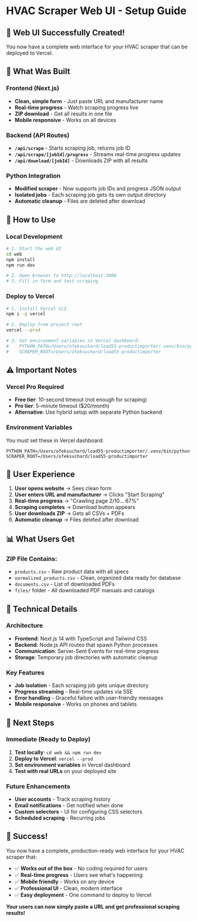 # HVAC Scraper Web UI - Setup Guide

## 🎉 **Web UI Successfully Created!**

You now have a complete web interface for your HVAC scraper that can be deployed to Vercel.

## 📁 **What Was Built**

### **Frontend (Next.js)**
- **Clean, simple form** - Just paste URL and manufacturer name
- **Real-time progress** - Watch scraping progress live
- **ZIP download** - Get all results in one file
- **Mobile responsive** - Works on all devices

### **Backend (API Routes)**
- **`/api/scrape`** - Starts scraping job, returns job ID
- **`/api/scrape/[jobId]/progress`** - Streams real-time progress updates
- **`/api/download/[jobId]`** - Downloads ZIP with all results

### **Python Integration**
- **Modified scraper** - Now supports job IDs and progress JSON output
- **Isolated jobs** - Each scraping job gets its own output directory
- **Automatic cleanup** - Files are deleted after download

## 🚀 **How to Use**

### **Local Development**
```bash
# 1. Start the web UI
cd web
npm install
npm run dev

# 2. Open browser to http://localhost:3000
# 3. Fill in form and test scraping
```

### **Deploy to Vercel**
```bash
# 1. Install Vercel CLI
npm i -g vercel

# 2. Deploy from project root
vercel --prod

# 3. Set environment variables in Vercel dashboard:
#    PYTHON_PATH=/Users/ofeksuchard/load55-productimporter/.venv/bin/python
#    SCRAPER_ROOT=/Users/ofeksuchard/load55-productimporter
```

## ⚠️ **Important Notes**

### **Vercel Pro Required**
- **Free tier**: 10-second timeout (not enough for scraping)
- **Pro tier**: 5-minute timeout ($20/month)
- **Alternative**: Use hybrid setup with separate Python backend

### **Environment Variables**
You must set these in Vercel dashboard:
```
PYTHON_PATH=/Users/ofeksuchard/load55-productimporter/.venv/bin/python
SCRAPER_ROOT=/Users/ofeksuchard/load55-productimporter
```

## 🎯 **User Experience**

1. **User opens website** → Sees clean form
2. **User enters URL and manufacturer** → Clicks "Start Scraping"
3. **Real-time progress** → "Crawling page 2/10... 67%"
4. **Scraping completes** → Download button appears
5. **User downloads ZIP** → Gets all CSVs + PDFs
6. **Automatic cleanup** → Files deleted after download

## 📊 **What Users Get**

### **ZIP File Contains:**
- `products.csv` - Raw product data with all specs
- `normalized_products.csv` - Clean, organized data ready for database
- `documents.csv` - List of downloaded PDFs
- `files/` folder - All downloaded PDF manuals and catalogs

## 🔧 **Technical Details**

### **Architecture**
- **Frontend**: Next.js 14 with TypeScript and Tailwind CSS
- **Backend**: Node.js API routes that spawn Python processes
- **Communication**: Server-Sent Events for real-time progress
- **Storage**: Temporary job directories with automatic cleanup

### **Key Features**
- **Job isolation** - Each scraping job gets unique directory
- **Progress streaming** - Real-time updates via SSE
- **Error handling** - Graceful failure with user-friendly messages
- **Mobile responsive** - Works on phones and tablets

## 🚀 **Next Steps**

### **Immediate (Ready to Deploy)**
1. **Test locally**: `cd web && npm run dev`
2. **Deploy to Vercel**: `vercel --prod`
3. **Set environment variables** in Vercel dashboard
4. **Test with real URLs** on your deployed site

### **Future Enhancements**
- **User accounts** - Track scraping history
- **Email notifications** - Get notified when done
- **Custom selectors** - UI for configuring CSS selectors
- **Scheduled scraping** - Recurring jobs

## 🎉 **Success!**

You now have a complete, production-ready web interface for your HVAC scraper that:
- ✅ **Works out of the box** - No coding required for users
- ✅ **Real-time progress** - Users see what's happening
- ✅ **Mobile friendly** - Works on any device
- ✅ **Professional UI** - Clean, modern interface
- ✅ **Easy deployment** - One command to deploy to Vercel

**Your users can now simply paste a URL and get professional scraping results!**
